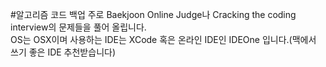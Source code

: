 #알고리즘 코드 백업
주로 Baekjoon Online Judge나 Cracking the coding interview의 문제들을 풀어 올립니다.<br>
OS는 OSX이며 사용하는 IDE는 XCode 혹은 온라인 IDE인 IDEOne 입니다.(맥에서 쓰기 좋은 IDE 추천받습니다)<br>


